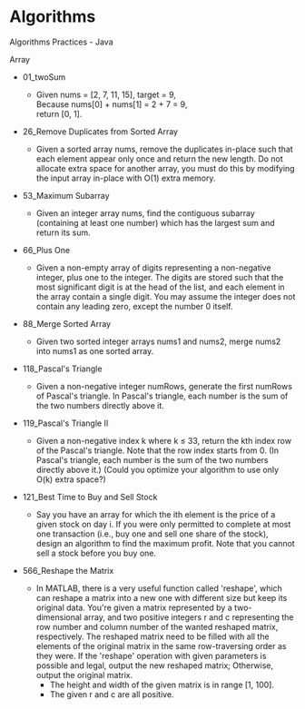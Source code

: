 # Algorithms
Algorithms Practices - Java

Array  
- 01_twoSum  
  - Given nums = [2, 7, 11, 15], target = 9,  
    Because nums[0] + nums[1] = 2 + 7 = 9,  
    return [0, 1].  
    
- 26_Remove Duplicates from Sorted Array  
  - Given a sorted array nums, remove the duplicates in-place such that each element appear only once and return the new    length. Do not allocate extra space for another array, you must do this by modifying the input array in-place with O(1) extra memory.  
  
- 53_Maximum Subarray  
  - Given an integer array nums, find the contiguous subarray (containing at least one number) which has the largest sum and return its sum.  

- 66_Plus One  
  - Given a non-empty array of digits representing a non-negative integer, plus one to the integer. The digits are stored such that the most significant digit is at the head of the list, and each element in the array contain a single digit. You may assume the integer does not contain any leading zero, except the number 0 itself.  
  
- 88_Merge Sorted Array  
  - Given two sorted integer arrays nums1 and nums2, merge nums2 into nums1 as one sorted array.  
  
- 118_Pascal's Triangle  
  - Given a non-negative integer numRows, generate the first numRows of Pascal's triangle. In Pascal's triangle, each number is the sum of the two numbers directly above it.  
  
- 119_Pascal's Triangle II  
  - Given a non-negative index k where k ≤ 33, return the kth index row of the Pascal's triangle. Note that the row index starts from 0. (In Pascal's triangle, each number is the sum of the two numbers directly above it.) (Could you optimize your algorithm to use only O(k) extra space?)  
  
- 121_Best Time to Buy and Sell Stock
  - Say you have an array for which the ith element is the price of a given stock on day i. If you were only permitted to complete at most one transaction (i.e., buy one and sell one share of the stock), design an algorithm to find the maximum profit. Note that you cannot sell a stock before you buy one.  
  
- 566_Reshape the Matrix  
  - In MATLAB, there is a very useful function called 'reshape', which can reshape a matrix into a new one with different size but keep its original data. You're given a matrix represented by a two-dimensional array, and two positive integers r and c representing the row number and column number of the wanted reshaped matrix, respectively. The reshaped matrix need to be filled with all the elements of the original matrix in the same row-traversing order as they were. If the 'reshape' operation with given parameters is possible and legal, output the new reshaped matrix; Otherwise, output the original matrix.  
    - The height and width of the given matrix is in range [1, 100].  
    - The given r and c are all positive.
  
